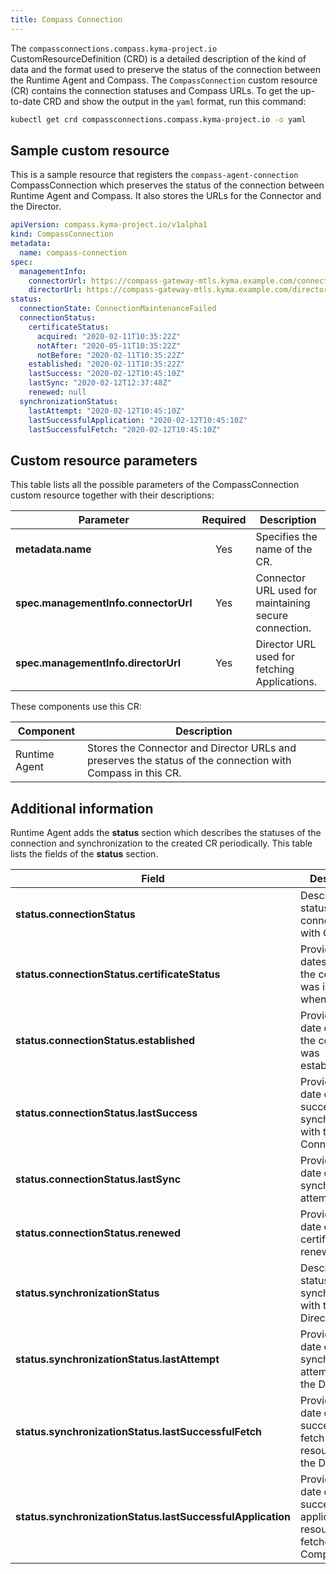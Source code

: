 ```yaml
---
title: Compass Connection
---
```


The `compassconnections.compass.kyma-project.io` CustomResourceDefinition (CRD) is a detailed description of the kind of data and the format used to preserve the status of the connection between the Runtime Agent and Compass. The `CompassConnection` custom resource (CR) contains the connection statuses and Compass URLs. To get the up-to-date CRD and show the output in the `yaml` format, run this command:

```bash
kubectl get crd compassconnections.compass.kyma-project.io -o yaml
```

## Sample custom resource

This is a sample resource that registers the `compass-agent-connection` CompassConnection which preserves the status of the connection between Runtime Agent and Compass. It also stores the URLs for the Connector and the Director.

```yaml
apiVersion: compass.kyma-project.io/v1alpha1
kind: CompassConnection
metadata:
  name: compass-connection
spec:
  managementInfo:
    connectorUrl: https://compass-gateway-mtls.kyma.example.com/connector/graphql
    directorUrl: https://compass-gateway-mtls.kyma.example.com/director/graphql
status:
  connectionState: ConnectionMaintenanceFailed
  connectionStatus:
    certificateStatus:
      acquired: "2020-02-11T10:35:22Z"
      notAfter: "2020-05-11T10:35:22Z"
      notBefore: "2020-02-11T10:35:22Z"
    established: "2020-02-11T10:35:22Z"
    lastSuccess: "2020-02-12T10:45:10Z"
    lastSync: "2020-02-12T12:37:48Z"
    renewed: null
  synchronizationStatus:
    lastAttempt: "2020-02-12T10:45:10Z"
    lastSuccessfulApplication: "2020-02-12T10:45:10Z"
    lastSuccessfulFetch: "2020-02-12T10:45:10Z"
```

## Custom resource parameters

This table lists all the possible parameters of the CompassConnection custom resource together with their descriptions:

| **Parameter** | **Required** | **Description** |
|---------------|:------------:|-----------------|
| **metadata.name** | Yes | Specifies the name of the CR. |
| **spec.managementInfo.connectorUrl** | Yes | Connector URL used for maintaining secure connection. |
| **spec.managementInfo.directorUrl** | Yes | Director URL used for fetching Applications. |

These components use this CR:

| **Component** | **Description** |
|---------------|-----------------|
| Runtime Agent | Stores the Connector and Director URLs and preserves the status of the connection with Compass in this CR. |

## Additional information

Runtime Agent adds the **status** section which describes the statuses of the connection and synchronization to the created CR periodically. This table lists the fields of the **status** section.

| Field   |  Description |
|---------|-------------|
| **status.connectionStatus** | Describes the status of the connection with Compass. |
| **status.connectionStatus.certificateStatus** | Provides the dates of when the certificate was issued and when it expires. |
| **status.connectionStatus.established** | Provides the date of when the connection was established. |
| **status.connectionStatus.lastSuccess** | Provides the date of the last successful synchronization with the Connector. |
| **status.connectionStatus.lastSync** | Provides the date of the last synchronization attempt. |
| **status.connectionStatus.renewed** | Provides the date of the last certificate renewal. |
| **status.synchronizationStatus** | Describes the status of the synchronization with the Director. |
| **status.synchronizationStatus.lastAttempt** | Provides the date of the last synchronization attempt with the Director. |
| **status.synchronizationStatus.lastSuccessfulFetch** | Provides the date of the last successful fetch of resources from the Director. |
| **status.synchronizationStatus.lastSuccessfulApplication** | Provides the date of the last successful application of resources fetched from Compass. |